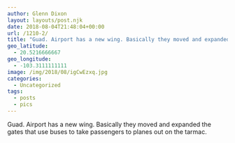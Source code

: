 ```yaml
---
author: Glenn Dixon
layout: layouts/post.njk
date: 2018-08-04T21:48:04+00:00
url: /1210-2/
title: "Guad. Airport has a new wing. Basically they moved and expanded the gates that use buses to take passengers to planes out on the tarmac."
geo_latitude:
  - 20.5216666667
geo_longitude:
  - -103.3111111111
image: /img/2018/08/igCwEzxq.jpg
categories:
  - Uncategorized
tags:
  - posts
  - pics
---
```

Guad. Airport has a new wing. Basically they moved and expanded the gates that use buses to take passengers to planes out on the tarmac.